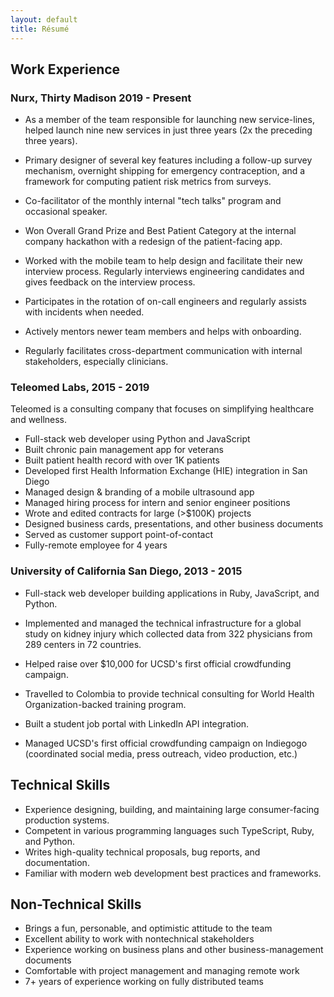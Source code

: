 ```yaml
---
layout: default
title: Résumé
---
```


## Work Experience

### Nurx, Thirty Madison 2019 - Present

*   As a member of the team responsible for launching new service-lines, helped
    launch nine new services in just three years (2x the preceding three years).

*   Primary designer of several key features including a follow-up survey
    mechanism, overnight shipping for emergency contraception, and a framework
    for computing patient risk metrics from surveys.

*   Co-facilitator of the monthly internal "tech talks" program and occasional
    speaker.

*   Won Overall Grand Prize and Best Patient Category at the internal company
    hackathon with a redesign of the patient-facing app.

*   Worked with the mobile team to help design and facilitate their new
    interview process. Regularly interviews engineering candidates and gives
    feedback on the interview process.

*   Participates in the rotation of on-call engineers and regularly assists
    with incidents when needed.

*   Actively mentors newer team members and helps with onboarding.

*   Regularly facilitates cross-department communication with
    internal stakeholders, especially clinicians.

### Teleomed Labs, 2015 - 2019

Teleomed is a consulting company that focuses on simplifying
healthcare and wellness.

*   Full-stack web developer using Python and JavaScript
*   Built chronic pain management app for veterans
*   Built patient health record with over 1K patients
*   Developed first Health Information Exchange (HIE) integration in San Diego
*   Managed design & branding of a mobile ultrasound app
*   Managed hiring process for intern and senior engineer positions
*   Wrote and edited contracts for large (>$100K) projects
*   Designed business cards, presentations, and other business documents
*   Served as customer support point-of-contact
*   Fully-remote employee for 4 years

### University of California San Diego, 2013 - 2015

*   Full-stack web developer building applications in Ruby, JavaScript, and
    Python.

*   Implemented and managed the technical infrastructure for a global study on
    kidney injury which collected data from 322 physicians from 289 centers in
    72 countries.

*   Helped raise over $10,000 for UCSD's first official crowdfunding campaign.

*   Travelled to Colombia to provide technical consulting for World Health
    Organization-backed training program.

*   Built a student job portal with LinkedIn API integration.

*   Managed UCSD's first official crowdfunding campaign on Indiegogo
    (coordinated social media, press outreach, video production, etc.)

## Technical Skills

*   Experience designing, building, and maintaining large consumer-facing
    production systems.
*   Competent in various programming languages such TypeScript, Ruby, and Python.
*   Writes high-quality technical proposals, bug reports, and documentation.
*   Familiar with modern web development best practices and frameworks.

## Non-Technical Skills

*   Brings a fun, personable, and optimistic attitude to the team
*   Excellent ability to work with nontechnical stakeholders
*   Experience working on business plans and other business-management documents
*   Comfortable with project management and managing remote work
*   7+ years of experience working on fully distributed teams
